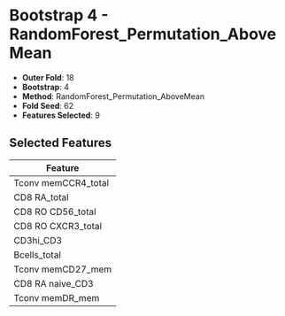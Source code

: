 # Bootstrap 4 - RandomForest_Permutation_AboveMean

- **Outer Fold**: 18
- **Bootstrap**: 4
- **Method**: RandomForest_Permutation_AboveMean
- **Fold Seed**: 62
- **Features Selected**: 9

## Selected Features

| Feature |
|---------|
| Tconv memCCR4_total |
| CD8 RA_total |
| CD8 RO CD56_total |
| CD8 RO CXCR3_total |
| CD3hi_CD3 |
| Bcells_total |
| Tconv memCD27_mem |
| CD8 RA naive_CD3 |
| Tconv memDR_mem |
